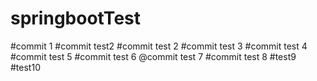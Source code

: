 # springbootTest
#commit 1
#commit test2
#commit test 2
#commit test 3
#commit test 4
#commit test 5
#commit test 6
@commit test 7
#commit test 8
#test9
#test10
